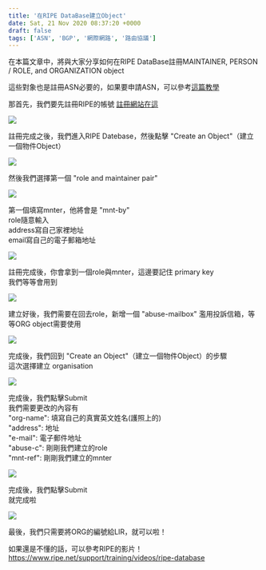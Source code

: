 ```yaml
---
title: '在RIPE DataBase建立Object'
date: Sat, 21 Nov 2020 08:37:20 +0000
draft: false
tags: ['ASN', 'BGP', '網際網路', '路由協議']
---
```


在本篇文章中，將與大家分享如何在RIPE DataBase註冊MAINTAINER, PERSON / ROLE, and ORGANIZATION object

這些對象也是註冊ASN必要的，如果要申請ASN，可以參考[這篇教學](https://blog.steveyi.net/get-asn-from-ripe/)

那首先，我們要先註冊RIPE的帳號 [註冊網站在這](https://access.ripe.net/registration)

![](https://static.yiy.tw/media/blog/2020112108155764.png)

註冊完成之後，我們進入RIPE Datebase，然後點擊 "Create an Object"（建立一個物件Object）

![](https://static.yiy.tw/media/blog/2020112108175021.png)

然後我們選擇第一個 "role and maintainer pair"

![](https://static.yiy.tw/media/blog/2020112108190258.png)

第一個填寫mnter，他將會是 "mnt-by"  
role隨意輸入  
address寫自己家裡地址  
email寫自己的電子郵箱地址

![](https://static.yiy.tw/media/blog/2020112108210139.png)

註冊完成後，你會拿到一個role與mnter，這邊要記住 primary key  
我們等等會用到

![](https://static.yiy.tw/media/blog/2020112108240373.png)

建立好後，我們需要在回去role，新增一個 "abuse-mailbox" 濫用投訴信箱，等等ORG object需要使用

![](https://static.yiy.tw/media/blog/2020112108270350.png)

完成後，我們回到 "Create an Object"（建立一個物件Object）的步驟  
這次選擇建立 organisation

![](https://static.yiy.tw/media/blog/2020112108273384.png)

完成後，我們點擊Submit  
我們需要更改的內容有  
"org-name": 填寫自己的真實英文姓名(護照上的)  
"address": 地址  
"e-mail": 電子郵件地址  
"abuse-c": 剛剛我們建立的role  
"mnt-ref": 剛剛我們建立的mnter

![](https://static.yiy.tw/media/blog/2020112108330053.png)

完成後，我們點擊Submit  
就完成啦

![](https://static.yiy.tw/media/blog/2020112108331094.png)

最後，我們只需要將ORG的編號給LIR，就可以啦！

如果還是不懂的話，可以參考RIPE的影片！https://www.ripe.net/support/training/videos/ripe-database